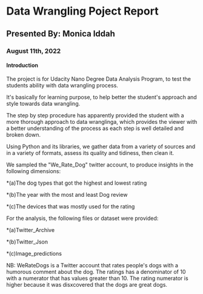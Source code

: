 # Data Wrangling Poject Report

## Presented By: Monica Iddah
### August 11th, 2022
#### Introduction

The project is for Udacity Nano Degree Data Analysis Program, to test the students ability with data wrangling process.

It's basically for learning purpose, to help better the student's approach and style towards data wrangling.

The step by step procedure has apparently provided the student with a more thorough approach to data wranglinga, which provides the viewer with a better understanding of the process as each step is well detailed and broken down.

Using Python and its libraries, we gather data from a variety of sources and in a variety of formats, assess its quality and tidiness, then clean it.

We sampled the "We_Rate_Dog" twitter account, to produce insights in the following dimensions:

*(a)The dog types that got the highest and lowest rating

*(b)The year with the most and least Dog review

*(c)The devices that was mostly used for the rating

For the analysis, the following files or dataset were provided:

*(a)Twitter_Archive

*(b)Twitter_Json

*(c)Image_predictions

NB: WeRateDogs is a Twitter account that rates people's dogs with a humorous comment about the dog. The ratings has a denominator of 10 with a numerator that has values greater than 10.
The rating numerator is higher because it was disxcovered that the dogs are great dogs.
